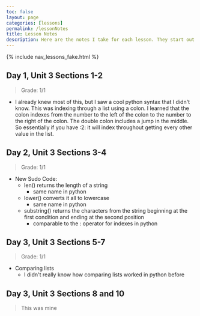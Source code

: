 ```yaml
---
toc: false
layout: page
categories: [lessons]
permalink: /lessonNotes
title: Lesson Notes
description: Here are the notes I take for each lesson. They start out as not much because I'm very familiar with these topics.
---
```


{% include nav_lessons_fake.html %}
## Day 1, Unit 3 Sections 1-2
> Grade: 1/1

- I already knew most of this, but I saw a cool python syntax that I didn't know. This was indexing through a list using a colon. I learned that the colon indexes from the number to the left of the colon to the number to the right of the colon. The double colon includes a jump in the middle. So essentially if you have :2: it will index throughout getting every other value in the list. 

## Day 2, Unit 3 Sections 3-4
> Grade: 1/1

- New Sudo Code:
    - len() returns the length of a string
        - same name in python
    - lower() converts it all to lowercase
        - same name in python
    - substring() returns the characters from the string beginning at the first condition and ending at the second position
        - comparable to the : operator for indexes in python
    
## Day 3, Unit 3 Sections 5-7
> Grade: 1/1
- Comparing lists
    - I didn't really know how comparing lists worked in python before 

## Day 3, Unit 3 Sections 8 and 10 
> This was mine